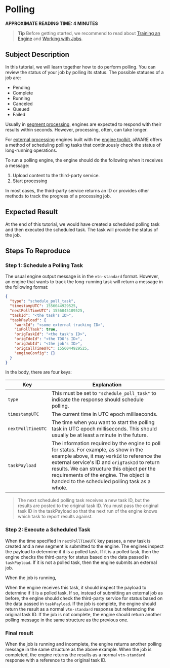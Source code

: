 # Polling

**APPROXIMATE READING TIME: 4 MINUTES**

>**Tip** Before getting started, we recommend to read about [Training an Engine](training-an-engine) and [Working with Jobs](#/developer/engines).

## Subject Description <!-- {docsify-ignore} -->

In this tutorial, we will learn together how to do perform polling. You can review the status of your job by polling its status. The possible statuses of a job are:

- Pending
- Complete
- Running
- Canceled
- Queued
- Failed

Usually in [segment processing](https://docs.veritone.com/#/developer/engines/processing-modes/segment-processing/), engines are expected to respond with their results within seconds. However, processing, often, can take longer.

For [external processing](https://docs.veritone.com/#/developer/engines/deployment-model/?id=external-processing) engines built with the [engine toolkit](https://docs.veritone.com/#/developer/engines/toolkit/), aiWARE offers a method of scheduling polling tasks that continuously check the status of long-running operations.

To run a polling engine, the engine should do the following when it receives a message:

1. Upload content to the third-party service.
2. Start processing

In most cases, the third-party service returns an ID or provides other methods to track the progress of a processing job.

## Expected Result <!-- {docsify-ignore} -->

At the end of this tutorial, we would have created a scheduled polling task and then executed the scheduled task. The task will provide the status of the job.



## Steps To Reproduce <!-- {docsify-ignore} -->

### Step 1: Schedule a Polling Task

The usual engine output message is in the `vtn-standard` format. However, an engine that wants to track the long-running task will return a message in the following format:

```json
{
  "type": "schedule_poll_task",
  "timestampUTC": 1556044929525,
  "nextPollTimeUTC": 1556045109525,
  "taskId": "<the task's ID>",
  "taskPayload": {
    "workId": "<some external tracking ID>",
    "isPollTask": true,
    "origTaskId": "<the task's ID>",
    "origTdoId": "<the TDO's ID>",
    "origJobId": "<the job's ID>",
    "origCallTimeUTC": 1556044929525,
    "engineConfig": {}
  }
}
```

In the body, there are four keys:

| Key               | Explanation                                                  |
| ----------------- | ------------------------------------------------------------ |
| `type`            | This must be set to `"schedule_poll_task"` to indicate the response should schedule polling. |
| `timestampUTC`    | The current time in UTC epoch milliseconds.                  |
| `nextPollTimeUTC` | The time when you want to start the polling task in UTC epoch milliseconds. This should usually be at least a minute in the future. |
| `taskPayload`     | The information required by the engine to poll for status. For example, as show in the example above, it may `workId` to reference the external service's ID and `origTaskId` to return results. We can structure this object per the requirements of the engine. The object is handed to the scheduled polling task as a whole. |

> The next scheduled polling task receives a new task ID, but the results are posted to the original task ID. You must pass the original task ID in the taskPayload so that the next run of the engine knows which task to report results against.



### Step 2: Execute a Scheduled Task 

When the time specified in `nextPollTimeUTC` key passes, a new task is created and a new segment is submitted to the engine. The engines inspect the payload to determine if it is a polled task. If it is a polled task, then the engine checks the third-party for status based on the data passed in `taskPayload`. If it is not a polled task, then the engine submits an external job.

When the job is running, 

 When the engine receives this task, it should inspect the payload to determine if it is a polled task. If so, instead of submitting an external job as before, the engine should check the third-party service for status based on the data passed in `taskPayload`. If the job is complete, the engine should return the result as a normal `vtn-standard` response but referencing the original task ID. If the job is not complete, the engine should return another polling message in the same structure as the previous one.


### 

### Final result

When the job is running and incomplete, the engine returns another polling message in the same structure as the above example. When the job is completed, the engine returns the results as  a normal `vtn-standard` response with a reference to the original task ID. 


